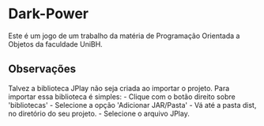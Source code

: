 # Dark-Power
Este é um jogo de um trabalho da matéria de Programação Orientada a Objetos da faculdade UniBH.

## Observações
Talvez a biblioteca JPlay não seja criada ao importar o projeto. Para importar essa biblioteca é simples:
 	- Clique com o botão direito sobre 'bibliotecas'
 	- Selecione a opção 'Adicionar JAR/Pasta'
 	- Vá até a pasta dist, no diretório do seu projeto.
 	- Selecione o arquivo JPlay.
